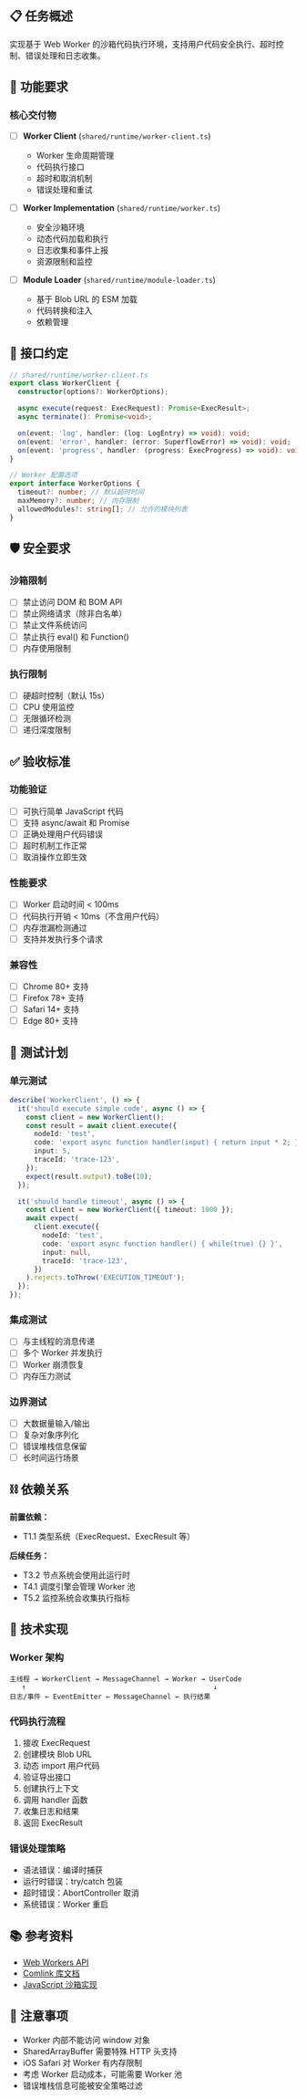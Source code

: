 ## 📋 任务概述

实现基于 Web Worker 的沙箱代码执行环境，支持用户代码安全执行、超时控制、错误处理和日志收集。

## 🎯 功能要求

### 核心交付物

- [ ] **Worker Client** (`shared/runtime/worker-client.ts`)
  - Worker 生命周期管理
  - 代码执行接口
  - 超时和取消机制
  - 错误处理和重试

- [ ] **Worker Implementation** (`shared/runtime/worker.ts`)
  - 安全沙箱环境
  - 动态代码加载和执行
  - 日志收集和事件上报
  - 资源限制和监控

- [ ] **Module Loader** (`shared/runtime/module-loader.ts`)
  - 基于 Blob URL 的 ESM 加载
  - 代码转换和注入
  - 依赖管理

## 🔗 接口约定

```typescript
// shared/runtime/worker-client.ts
export class WorkerClient {
  constructor(options?: WorkerOptions);

  async execute(request: ExecRequest): Promise<ExecResult>;
  async terminate(): Promise<void>;

  on(event: 'log', handler: (log: LogEntry) => void): void;
  on(event: 'error', handler: (error: SuperflowError) => void): void;
  on(event: 'progress', handler: (progress: ExecProgress) => void): void;
}

// Worker 配置选项
export interface WorkerOptions {
  timeout?: number; // 默认超时时间
  maxMemory?: number; // 内存限制
  allowedModules?: string[]; // 允许的模块列表
}
```

## 🛡️ 安全要求

### 沙箱限制

- [ ] 禁止访问 DOM 和 BOM API
- [ ] 禁止网络请求（除非白名单）
- [ ] 禁止文件系统访问
- [ ] 禁止执行 eval() 和 Function()
- [ ] 内存使用限制

### 执行限制

- [ ] 硬超时控制（默认 15s）
- [ ] CPU 使用监控
- [ ] 无限循环检测
- [ ] 递归深度限制

## ✅ 验收标准

### 功能验证

- [ ] 可执行简单 JavaScript 代码
- [ ] 支持 async/await 和 Promise
- [ ] 正确处理用户代码错误
- [ ] 超时机制工作正常
- [ ] 取消操作立即生效

### 性能要求

- [ ] Worker 启动时间 < 100ms
- [ ] 代码执行开销 < 10ms（不含用户代码）
- [ ] 内存泄漏检测通过
- [ ] 支持并发执行多个请求

### 兼容性

- [ ] Chrome 80+ 支持
- [ ] Firefox 78+ 支持
- [ ] Safari 14+ 支持
- [ ] Edge 80+ 支持

## 🧪 测试计划

### 单元测试

```typescript
describe('WorkerClient', () => {
  it('should execute simple code', async () => {
    const client = new WorkerClient();
    const result = await client.execute({
      nodeId: 'test',
      code: 'export async function handler(input) { return input * 2; }',
      input: 5,
      traceId: 'trace-123',
    });
    expect(result.output).toBe(10);
  });

  it('should handle timeout', async () => {
    const client = new WorkerClient({ timeout: 1000 });
    await expect(
      client.execute({
        nodeId: 'test',
        code: 'export async function handler() { while(true) {} }',
        input: null,
        traceId: 'trace-123',
      })
    ).rejects.toThrow('EXECUTION_TIMEOUT');
  });
});
```

### 集成测试

- [ ] 与主线程的消息传递
- [ ] 多个 Worker 并发执行
- [ ] Worker 崩溃恢复
- [ ] 内存压力测试

### 边界测试

- [ ] 大数据量输入/输出
- [ ] 复杂对象序列化
- [ ] 错误堆栈信息保留
- [ ] 长时间运行场景

## ⛓️ 依赖关系

**前置依赖：**

- T1.1 类型系统（ExecRequest、ExecResult 等）

**后续任务：**

- T3.2 节点系统会使用此运行时
- T4.1 调度引擎会管理 Worker 池
- T5.2 监控系统会收集执行指标

## 🔧 技术实现

### Worker 架构

```
主线程 → WorkerClient → MessageChannel → Worker → UserCode
   ↑                                              ↓
日志/事件 ← EventEmitter ← MessageChannel ← 执行结果
```

### 代码执行流程

1. 接收 ExecRequest
2. 创建模块 Blob URL
3. 动态 import 用户代码
4. 验证导出接口
5. 创建执行上下文
6. 调用 handler 函数
7. 收集日志和结果
8. 返回 ExecResult

### 错误处理策略

- 语法错误：编译时捕获
- 运行时错误：try/catch 包装
- 超时错误：AbortController 取消
- 系统错误：Worker 重启

## 📚 参考资料

- [Web Workers API](https://developer.mozilla.org/en-US/docs/Web/API/Web_Workers_API)
- [Comlink 库文档](https://github.com/GoogleChromeLabs/comlink)
- [JavaScript 沙箱实现](https://blog.risingstack.com/writing-a-javascript-framework-sandboxed-code-evaluation/)

## 🚨 注意事项

- Worker 内部不能访问 window 对象
- SharedArrayBuffer 需要特殊 HTTP 头支持
- iOS Safari 对 Worker 有内存限制
- 考虑 Worker 启动成本，可能需要 Worker 池
- 错误堆栈信息可能被安全策略过滤
